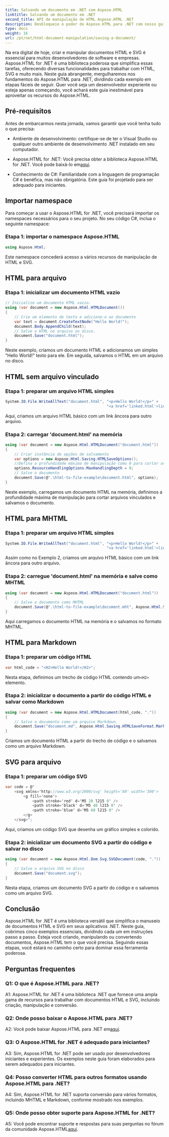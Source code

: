 ```yaml
---
title: Salvando um documento em .NET com Aspose.HTML
linktitle: Salvando um documento em .NET
second_title: API de manipulação de HTML Aspose.HTML .NET
description: Desbloqueie o poder do Aspose.HTML para .NET com nosso guia passo a passo. Aprenda a criar, manipular e converter documentos HTML e SVG
type: docs
weight: 16
url: /pt/net/html-document-manipulation/saving-a-document/
---
```


Na era digital de hoje, criar e manipular documentos HTML e SVG é essencial para muitos desenvolvedores de software e empresas. Aspose.HTML for .NET é uma biblioteca poderosa que simplifica essas tarefas, oferecendo diversas funcionalidades para trabalhar com HTML, SVG e muito mais. Neste guia abrangente, mergulharemos nos fundamentos do Aspose.HTML para .NET, dividindo cada exemplo em etapas fáceis de seguir. Quer você seja um desenvolvedor experiente ou esteja apenas começando, você achará este guia inestimável para aproveitar os recursos do Aspose.HTML.

## Pré-requisitos

Antes de embarcarmos nesta jornada, vamos garantir que você tenha tudo o que precisa:

- Ambiente de desenvolvimento: certifique-se de ter o Visual Studio ou qualquer outro ambiente de desenvolvimento .NET instalado em seu computador.

- Aspose.HTML for .NET: Você precisa obter a biblioteca Aspose.HTML for .NET. Você pode baixá-lo em[aqui](https://releases.aspose.com/html/net/).

- Conhecimento de C#: Familiaridade com a linguagem de programação C# é benéfica, mas não obrigatória. Este guia foi projetado para ser adequado para iniciantes.

## Importar namespace

Para começar a usar o Aspose.HTML for .NET, você precisará importar os namespaces necessários para o seu projeto. No seu código C#, inclua o seguinte namespace:

### Etapa 1: importar o namespace Aspose.HTML
```csharp
using Aspose.Html;
```

Este namespace concederá acesso a vários recursos de manipulação de HTML e SVG.

## HTML para arquivo

### Etapa 1: inicializar um documento HTML vazio
```csharp
// Inicialize um documento HTML vazio.
using (var document = new Aspose.Html.HTMLDocument())
{
    // Crie um elemento de texto e adicione-o ao documento
    var text = document.CreateTextNode("Hello World!");
    document.Body.AppendChild(text);
    // Salve o HTML no arquivo no disco.
    document.Save("document.html");
}
```

Neste exemplo, criamos um documento HTML e adicionamos um simples "Hello World!" texto para ele. Em seguida, salvamos o HTML em um arquivo no disco.

## HTML sem arquivo vinculado

### Etapa 1: preparar um arquivo HTML simples
```csharp
System.IO.File.WriteAllText("document.html", "<p>Hello World!</p>" +
                                             "<a href='linked.html'>linked file</a>");
```

Aqui, criamos um arquivo HTML básico com um link âncora para outro arquivo.

### Etapa 2: carregar 'document.html' na memória
```csharp
using (var document = new Aspose.Html.HTMLDocument("document.html"))
{
    // Criar instância de opções de salvamento
    var options = new Aspose.Html.Saving.HTMLSaveOptions();
    //Defina a profundidade máxima de manipulação como 0 para cortar arquivos HTML vinculados.
    options.ResourceHandlingOptions.MaxHandlingDepth = 0;
    // Salve o documento
    document.Save(@".\html-to-file-example\document.html", options);
}
```

Neste exemplo, carregamos um documento HTML na memória, definimos a profundidade máxima de manipulação para cortar arquivos vinculados e salvamos o documento. 

## HTML para MHTML

### Etapa 1: preparar um arquivo HTML simples
```csharp
System.IO.File.WriteAllText("document.html", "<p>Hello World!</p>" +
                                             "<a href='linked.html'>linked file</a>");
```

Assim como no Exemplo 2, criamos um arquivo HTML básico com um link âncora para outro arquivo.

### Etapa 2: carregue 'document.html' na memória e salve como MHTML
```csharp
using (var document = new Aspose.Html.HTMLDocument("document.html"))
{
    // Salve o documento como MHTML
    document.Save(@".\html-to-file-example\document.mht", Aspose.Html.Saving.HTMLSaveFormat.MHTML);
}
```

Aqui carregamos o documento HTML na memória e o salvamos no formato MHTML.

## HTML para Markdown

### Etapa 1: preparar um código HTML
```csharp
var html_code = "<H2>Hello World!</H2>";
```

 Nesta etapa, definimos um trecho de código HTML contendo um`<H2>` elemento.

### Etapa 2: inicializar o documento a partir do código HTML e salvar como Markdown
```csharp
using (var document = new Aspose.Html.HTMLDocument(html_code, "."))
{
    // Salve o documento como um arquivo Markdown.
    document.Save("document.md", Aspose.Html.Saving.HTMLSaveFormat.Markdown);
}
```

Criamos um documento HTML a partir do trecho de código e o salvamos como um arquivo Markdown.

## SVG para arquivo

### Etapa 1: preparar um código SVG
```csharp
var code = @"
    <svg xmlns='http://www.w3.org/2000/svg' height='80' width='300'>
        <g fill='none'>
            <path stroke='red' d='M5 20 l215 0' />
            <path stroke='black' d='M5 40 l215 0' />
            <path stroke='blue' d='M5 60 l215 0' />
        </g>
    </svg>";
```

Aqui, criamos um código SVG que desenha um gráfico simples e colorido.

### Etapa 2: inicializar um documento SVG a partir do código e salvar no disco
```csharp
using (var document = new Aspose.Html.Dom.Svg.SVGDocument(code, "."))
{
    // Salve o arquivo SVG no disco
    document.Save("document.svg");
}
```

Nesta etapa, criamos um documento SVG a partir do código e o salvamos como um arquivo SVG.

## Conclusão

Aspose.HTML for .NET é uma biblioteca versátil que simplifica o manuseio de documentos HTML e SVG em seus aplicativos .NET. Neste guia, cobrimos cinco exemplos essenciais, dividindo cada um em instruções passo a passo. Esteja você criando, manipulando ou convertendo documentos, Aspose.HTML tem o que você precisa. Seguindo essas etapas, você estará no caminho certo para dominar essa ferramenta poderosa.

## Perguntas frequentes

### Q1: O que é Aspose.HTML para .NET?

A1: Aspose.HTML for .NET é uma biblioteca .NET que fornece uma ampla gama de recursos para trabalhar com documentos HTML e SVG, incluindo criação, manipulação e conversão.

### Q2: Onde posso baixar o Aspose.HTML para .NET?

 A2: Você pode baixar Aspose.HTML para .NET em[aqui](https://releases.aspose.com/html/net/).

### Q3: O Aspose.HTML for .NET é adequado para iniciantes?

A3: Sim, Aspose.HTML for .NET pode ser usado por desenvolvedores iniciantes e experientes. Os exemplos neste guia foram elaborados para serem adequados para iniciantes.

### Q4: Posso converter HTML para outros formatos usando Aspose.HTML para .NET?

A4: Sim, Aspose.HTML for .NET suporta conversão para vários formatos, incluindo MHTML e Markdown, conforme mostrado nos exemplos.

### Q5: Onde posso obter suporte para Aspose.HTML for .NET?

 A5: Você pode encontrar suporte e respostas para suas perguntas no fórum da comunidade Aspose.HTML[aqui](https://forum.aspose.com/).